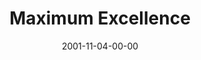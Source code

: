 ---
layout: message
category: message
series: "Maximum Impact"
title: "Maximum Excellence"
date: 2001-11-04-00-00
message_id: 308
audio: "http://s3.amazonaws.com/crossroads-media/media/legacy/mp3/MI_08_10-28-01_Maximum_Excellence.mp3"
audio-duration: "36:48"
explicit: false
---